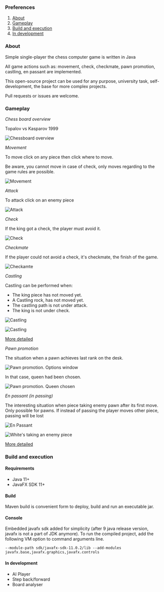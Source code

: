 ### Preferences

1. [About](#about)
2. [Gameplay](#gameplay)
3. [Build and execution](#build-and-execution)
4. [In development](#in-development)


### About


Simple single-player the chess computer game is written in Java

All game actions such as: movement, check, checkmate, pawn promotion, castling, en passant are implemented.

This open-source project can be used for any purpose, university task, self-development, the base for more complex projects.

Pull requests or issues are welcome.


### Gameplay


*Chess board overview*

Topalov vs Kasparov 1999

![Chessboard overview](https://github.com/kurisumakise2011/chess/raw/master/readme/chessboard.png)

*Movement*

To move click on any piece then click where to move.

Be aware, you cannot move in case of check, only moves regarding to the game rules are possible.

![Movement](https://github.com/kurisumakise2011/chess/raw/master/readme/movement.png)

*Attack*

To attack click on an enemy piece

![Attack](https://github.com/kurisumakise2011/chess/raw/master/readme/struggle.png)

*Check*

If the king got a check, the player must avoid it.

![Check](https://github.com/kurisumakise2011/chess/raw/master/readme/check.png)

*Checkmate*

If the player could not avoid a check, it's checkmate, the finish of the game.

![Checkamte](https://github.com/kurisumakise2011/chess/raw/master/readme/checkmate.png)


*Castling*

Castling can be performed when:

* The king piece has not moved yet.
* A Castling rock, has not moved yet.
* The castling path is not under attack.
* The king is not under check.

![Castling](https://github.com/kurisumakise2011/chess/raw/master/readme/castling_1.png)

![Castling](https://github.com/kurisumakise2011/chess/raw/master/readme/castling_2.png)

[More detailed](https://en.wikipedia.org/wiki/Castling)


*Pawn promotion*


The situation when a pawn achieves last rank on the desk.

![Pawn promotion. Options window](https://github.com/kurisumakise2011/chess/raw/master/readme/promotion_1.png)

In that case, queen had been chosen.

![Pawn promotion. Queen chosen](https://github.com/kurisumakise2011/chess/raw/master/readme/promotion_2.png)

*En passant (in passing)*

The interesting situation when piece taking enemy pawn after its first move.
Only possible for pawns. If instead of passing the player moves other piece, passing will be lost

![En Passant](https://github.com/kurisumakise2011/chess/raw/master/readme/passant_1.png)

![White's taking an enemy piece](https://github.com/kurisumakise2011/chess/raw/master/readme/passant_2.png)

[More detailed](https://en.wikipedia.org/wiki/En_passant)


### Build and execution

#### Requirements

* Java 11+
* JavaFX SDK 11+

#### Build

Maven build is convenient form to deploy, build and run an executable jar.


#### Console

Embedded javafx sdk added for simplicity (after 9 java release version, javafx is not a part of JDK anymore). To run the compiled project, add the following VM option to command arguments line.

```--module-path sdk/javafx-sdk-11.0.2/lib --add-modules javafx.base,javafx.graphics,javafx.controls```

#### In development

* AI Player
* Step back/forward
* Board analyser

